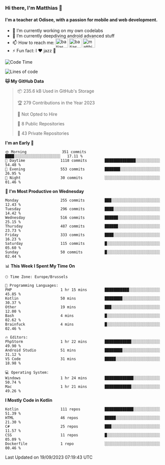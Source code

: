 ### Hi there, I'm Matthias 👋

#### I'm a teacher at Odisee, with a passion for mobile and web development.

- 🔭 I’m currently working on my own codelabs
- 🌱 I’m currently deepdiving android advanced stuff
- 📫 How to reach me: <a href="https://dev.to/batjas" target="_blank"><img align="center" src="https://raw.githubusercontent.com/rahuldkjain/github-profile-readme-generator/master/src/images/icons/Social/devto.svg" alt="batjas" height="30" width="40" /></a>
<a href="https://twitter.com/batjas" target="_blank"><img align="center" src="https://raw.githubusercontent.com/rahuldkjain/github-profile-readme-generator/master/src/images/icons/Social/twitter.svg" alt="batjas" height="30" width="40" /></a>
<a href="https://linkedin.com/in/matthiasdruwé" target="_blank"><img align="center" src="https://raw.githubusercontent.com/rahuldkjain/github-profile-readme-generator/master/src/images/icons/Social/linked-in-alt.svg" alt="matthiasdruwé" height="30" width="40" /></a>
- ⚡ Fun fact: I ❤ jazz 🎷


<!--START_SECTION:waka-->
![Code Time](http://img.shields.io/badge/Code%20Time-847%20hrs%2010%20mins-blue)

![Lines of code](https://img.shields.io/badge/From%20Hello%20World%20I%27ve%20Written-2.4%20million%20lines%20of%20code-blue)

**🐱 My GitHub Data** 

> 📦 235.6 kB Used in GitHub's Storage 
 > 
> 🏆 279 Contributions in the Year 2023
 > 
> 🚫 Not Opted to Hire
 > 
> 📜 8 Public Repositories 
 > 
> 🔑 43 Private Repositories 
 > 
**I'm an Early 🐤** 

```text
🌞 Morning                351 commits         ████░░░░░░░░░░░░░░░░░░░░░   17.11 % 
🌆 Daytime                1118 commits        ██████████████░░░░░░░░░░░   54.48 % 
🌃 Evening                553 commits         ███████░░░░░░░░░░░░░░░░░░   26.95 % 
🌙 Night                  30 commits          ░░░░░░░░░░░░░░░░░░░░░░░░░   01.46 % 
```
📅 **I'm Most Productive on Wednesday** 

```text
Monday                   255 commits         ███░░░░░░░░░░░░░░░░░░░░░░   12.43 % 
Tuesday                  296 commits         ████░░░░░░░░░░░░░░░░░░░░░   14.42 % 
Wednesday                516 commits         ██████░░░░░░░░░░░░░░░░░░░   25.15 % 
Thursday                 487 commits         ██████░░░░░░░░░░░░░░░░░░░   23.73 % 
Friday                   333 commits         ████░░░░░░░░░░░░░░░░░░░░░   16.23 % 
Saturday                 115 commits         █░░░░░░░░░░░░░░░░░░░░░░░░   05.60 % 
Sunday                   50 commits          █░░░░░░░░░░░░░░░░░░░░░░░░   02.44 % 
```


📊 **This Week I Spent My Time On** 

```text
🕑︎ Time Zone: Europe/Brussels

💬 Programming Languages: 
PHP                      1 hr 15 mins        ███████████░░░░░░░░░░░░░░   45.85 % 
Kotlin                   50 mins             ████████░░░░░░░░░░░░░░░░░   30.37 % 
Other                    19 mins             ███░░░░░░░░░░░░░░░░░░░░░░   12.00 % 
Bash                     4 mins              █░░░░░░░░░░░░░░░░░░░░░░░░   02.62 % 
Brainfuck                4 mins              █░░░░░░░░░░░░░░░░░░░░░░░░   02.46 % 

🔥 Editors: 
PhpStorm                 1 hr 22 mins        ████████████░░░░░░░░░░░░░   49.90 % 
Android Studio           51 mins             ████████░░░░░░░░░░░░░░░░░   31.12 % 
VS Code                  31 mins             █████░░░░░░░░░░░░░░░░░░░░   18.98 % 

💻 Operating System: 
Windows                  1 hr 24 mins        █████████████░░░░░░░░░░░░   50.74 % 
Mac                      1 hr 21 mins        ████████████░░░░░░░░░░░░░   49.26 % 
```

**I Mostly Code in Kotlin** 

```text
Kotlin                   111 repos           █████████████░░░░░░░░░░░░   51.39 % 
HTML                     46 repos            █████░░░░░░░░░░░░░░░░░░░░   21.30 % 
C#                       25 repos            ███░░░░░░░░░░░░░░░░░░░░░░   11.57 % 
CSS                      11 repos            █░░░░░░░░░░░░░░░░░░░░░░░░   05.09 % 
Dockerfile               1 repo              ░░░░░░░░░░░░░░░░░░░░░░░░░   00.46 % 
```




 Last Updated on 19/09/2023 07:19:43 UTC
<!--END_SECTION:waka-->
